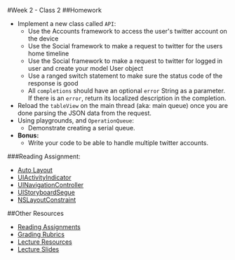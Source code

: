 #Week 2 - Class 2
##Homework
* Implement a new class called `API`:
	* Use the Accounts framework to access the user's twitter account on the device
	* Use the Social framework to make a request to twitter for the users home timeline
	* Use the Social framework to make a request to twitter for logged in user and create your model User object
	* Use a ranged switch statement to make sure the status code of the response is good
	* All `completions` should have an optional `error` String as a parameter. If there is an `error`, return its localized description in the completion.
* Reload the `tableView` on the main thread (aka: main queue) once you are done parsing the JSON data from the request.
* Using playgrounds, and `OperationQueue`:
	* Demonstrate creating a serial queue.
* **Bonus:**
	* Write your code to be able to handle multiple twitter accounts.

###Reading Assignment:
* [Auto Layout](https://developer.apple.com/library/watchos/documentation/UserExperience/Conceptual/AutolayoutPG/Introduction/Introduction.html)
* [UIActivityIndicator](https://developer.apple.com/library/ios/documentation/UIKit/Reference/UIActivityIndicatorView_Class/index.html)
* [UINavigationController](https://developer.apple.com/library/ios/documentation/UIKit/Reference/UINavigationController_Class/index.html)
* [UIStoryboardSegue](https://developer.apple.com/library/ios/documentation/UIKit/Reference/UIStoryboardSegue_Class/)
* [NSLayoutConstraint](https://developer.apple.com/library/mac/documentation/AppKit/Reference/NSLayoutConstraint_Class/index.html)

##Other Resources
* [Reading Assignments](../../Resources/ra-grading-standard/)
* [Grading Rubrics](../../Resources/)
* [Lecture Resources](lecture/)
* [Lecture Slides](https://www.icloud.com/keynote/000uqYv8pF8GzEcQl1U3AEMqA#Week2_Day2)
